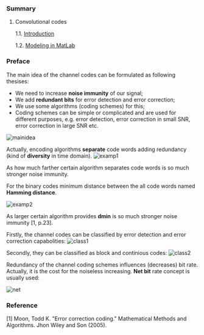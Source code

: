 ### Summary

1. Convolutional codes

    1.1. [Introduction](https://github.com/kirlf/CSP/blob/master/FEC/Convolutional%20codes%20intro.md)

    1.2. [Modeling in MatLab](https://github.com/kirlf/CSP/blob/master/FEC/Convolutional%20codes%20modeling.md)

### Preface

The main idea of the channel codes can be formulated as following thesises:
- We need to increase **noise immunity** of our signal;
- We add **redundant bits** for error detection and error correction;
- We use some algorithms (coding schemes) for this;
- Coding schemes can be simple or complicated and are used for different purposes, e.g. error detection, error correction in small SNR, error correction in large SNR  etc.

![mainidea](https://raw.githubusercontent.com/kirlf/CSP/master/FEC/assets/FECmainidea.png)

Actually, encoding algorithms **separate** code words adding redundancy (kind of **diversity** in time domain). 
![examp1](https://raw.githubusercontent.com/kirlf/CSP/master/FEC/assets/FECexamp1.png)

As how much farther certain algorithm separates code words is so much stronger noise immunity.

For the binary codes minimum distance between the all code words named **Hamming distance**.

![examp2](https://raw.githubusercontent.com/kirlf/CSP/master/FEC/assets/FECexamp2.png)

As larger certain algorithm provides **dmin**  is so much stronger noise immunity [1, p.23].

Firstly, the channel codes can be classified by error detection and error correction capabolities:
![class1](https://raw.githubusercontent.com/kirlf/CSP/master/FEC/assets/harq.png)

Secondly, they can be classified as block and continious codes:
![class2](https://raw.githubusercontent.com/kirlf/CSP/master/FEC/assets/BlockCont.png)

Redundancy of the channel coding schemes influences (decreases) bit rate. Actually, it is the cost for the noiseless increasing.
**Net bit** rate concept is usually used:

![net](https://raw.githubusercontent.com/kirlf/CSP/master/FEC/assets/nebitrate.png)

### Reference

[1] Moon, Todd K. "Error correction coding." Mathematical Methods and Algorithms. Jhon Wiley and Son (2005).
